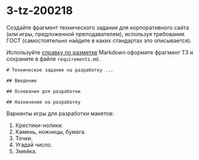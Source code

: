 # 3-tz-200218

Создайте фрагмент технического задания для корпоративного сайта (или игры, предложенной преподавателем), используя требования ГОСТ (самостоятельно найдите в каких стандартах это описывается). 

Используйте [справку по разметке](https://guides.github.com/pdfs/markdown-cheatsheet-online.pdf) Markdown оформите фрагмент ТЗ и сохраните в файле ```requirements.md```.

```
# Техническое задание на разработку ...

## Введение

## Основания для разработки 

## Назначение на разработку
```



Варианты игры для разработки макетов:
1. Крестики-нолики.
2. Камень, ножницы, бумага.
3. Точки. 
4. Угадай число.
5. Змейка.

